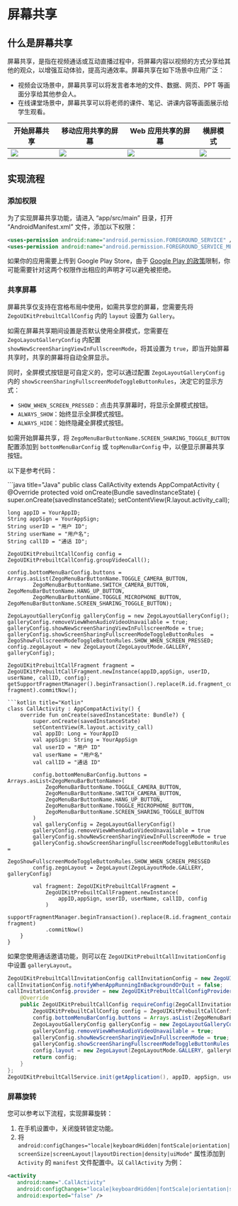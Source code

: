 # 屏幕共享


## 什么是屏幕共享

屏幕共享，是指在视频通话或互动直播过程中，将屏幕内容以视频的方式分享给其他的观众，以增强互动体验，提高沟通效率。屏幕共享在如下场景中应用广泛：
- 视频会议场景中，屏幕共享可以将发言者本地的文件、数据、网页、PPT 等画面分享给其他参会人。
- 在线课堂场景中，屏幕共享可以将老师的课件、笔记、讲课内容等画面展示给学生观看。


| 开始屏幕共享                                                                                                     | 移动应用共享的屏幕                                                                                                 | Web 应用共享的屏幕                                                                                                         | 横屏模式                                                                                            |
| ---------------------------------------------------------------------------------------------------------------------------- | ---------------------------------------------------------------------------------------------------------------------------- | -------------------------------------------------------------------------------------------------------------------------- | -------------------------------------------------------------------------------------------------------------------- |
| <Frame width="256" height="auto" caption=""><img src="https://doc-media.zego.im/sdk-doc/Pics/UIkit_ScreenShare/conference_watch_screen_share.png" /></Frame> | <Frame width="256" height="auto" caption=""><img src="https://doc-media.zego.im/sdk-doc/Pics/UIkit_ScreenShare/conference_watch_screen_share.png" /></Frame> | <Frame width="230" height="auto" caption=""><img src="https://doc-media.zego.im/sdk-doc/Pics/UIkit_ScreenShare/conference_watch_web_screenshare.png" /></Frame> | <Frame width="512" height="auto" caption=""><img src="https://doc-media.zego.im/sdk-doc/Pics/UIkit_ScreenShare/fullScreenShare.png" /></Frame> |

## 实现流程

### 添加权限
为了实现屏幕共享功能，请进入 “app/src/main” 目录，打开 “AndroidManifest.xml” 文件，添加以下权限：

```xml app/src/main/AndroidManifest.xml
<uses-permission android:name="android.permission.FOREGROUND_SERVICE" />
<uses-permission android:name="android.permission.FOREGROUND_SERVICE_MEDIA_PROJECTION" />
```
<Warning title="警告">如果你的应用需要上传到 Google Play Store，由于 [Google Play 的政策](https://support.google.com/googleplay/android-developer/answer/13392821?hl=zh)限制，你可能需要针对这两个权限作出相应的声明才可以避免被拒绝。</Warning>

### 共享屏幕

屏幕共享仅支持在宫格布局中使用，如需共享您的屏幕，您需要先将 `ZegoUIKitPrebuiltCallConfig` 内的 `layout` 设置为 `Gallery`。

如需在屏幕共享期间设置是否默认使用全屏模式，您需要在 `ZegoLayoutGalleryConfig` 内配置 `showNewScreenSharingViewInFullscreenMode`，将其设置为 `true`，即当开始屏幕共享时，共享的屏幕将自动全屏显示。

同时，全屏模式按钮是可自定义的，您可以通过配置 `ZegoLayoutGalleryConfig` 内的 `showScreenSharingFullscreenModeToggleButtonRules`，决定它的显示方式：
- `SHOW_WHEN_SCREEN_PRESSED`：点击共享屏幕时，将显示全屏模式按钮。
- `ALWAYS_SHOW`：始终显示全屏模式按钮。
- `ALWAYS_HIDE`：始终隐藏全屏模式按钮。

如需开始屏幕共享，将 `ZegoMenuBarButtonName.SCREEN_SHARING_TOGGLE_BUTTON` 配置添加到 `bottomMenuBarConfig` 或 `topMenuBarConfig` 中，以便显示屏幕共享按钮。

以下是参考代码：

<CodeGroup>
```java title="Java"
public class CallActivity extends AppCompatActivity {
  @Override
  protected void onCreate(Bundle savedInstanceState) {
    super.onCreate(savedInstanceState);
    setContentView(R.layout.activity_call);

    long appID = YourAppID;
    String appSign = YourAppSign;
    String userID = "用户 ID";
    String userName = "用户名";
    String callID = "通话 ID";

    ZegoUIKitPrebuiltCallConfig config = ZegoUIKitPrebuiltCallConfig.groupVideoCall();

    config.bottomMenuBarConfig.buttons = Arrays.asList(ZegoMenuBarButtonName.TOGGLE_CAMERA_BUTTON,
            ZegoMenuBarButtonName.SWITCH_CAMERA_BUTTON, ZegoMenuBarButtonName.HANG_UP_BUTTON,
            ZegoMenuBarButtonName.TOGGLE_MICROPHONE_BUTTON, ZegoMenuBarButtonName.SCREEN_SHARING_TOGGLE_BUTTON);

    ZegoLayoutGalleryConfig galleryConfig = new ZegoLayoutGalleryConfig();
    galleryConfig.removeViewWhenAudioVideoUnavailable = true;
    galleryConfig.showNewScreenSharingViewInFullscreenMode = true;
    galleryConfig.showScreenSharingFullscreenModeToggleButtonRules  = ZegoShowFullscreenModeToggleButtonRules.SHOW_WHEN_SCREEN_PRESSED;
    config.zegoLayout = new ZegoLayout(ZegoLayoutMode.GALLERY, galleryConfig);

    ZegoUIKitPrebuiltCallFragment fragment = ZegoUIKitPrebuiltCallFragment.newInstance(appID,appSign, userID, userName, callID, config);
    getSupportFragmentManager().beginTransaction().replace(R.id.fragment_container, fragment).commitNow();
```
```kotlin title="Kotlin"
class CallActivity : AppCompatActivity() {
    override fun onCreate(savedInstanceState: Bundle?) {
        super.onCreate(savedInstanceState)
        setContentView(R.layout.activity_call)
        val appID: Long = YourAppID
        val appSign: String = YourAppSign
        val userID = "用户 ID"
        val userName = "用户名"
        val callID = "通话 ID"

        config.bottomMenuBarConfig.buttons = Arrays.asList<ZegoMenuBarButtonName>(
            ZegoMenuBarButtonName.TOGGLE_CAMERA_BUTTON,
            ZegoMenuBarButtonName.SWITCH_CAMERA_BUTTON,
            ZegoMenuBarButtonName.HANG_UP_BUTTON,
            ZegoMenuBarButtonName.TOGGLE_MICROPHONE_BUTTON,
            ZegoMenuBarButtonName.SCREEN_SHARING_TOGGLE_BUTTON
        )
        val galleryConfig = ZegoLayoutGalleryConfig()
        galleryConfig.removeViewWhenAudioVideoUnavailable = true
        galleryConfig.showNewScreenSharingViewInFullscreenMode = true
        galleryConfig.showScreenSharingFullscreenModeToggleButtonRules =
            ZegoShowFullscreenModeToggleButtonRules.SHOW_WHEN_SCREEN_PRESSED
        config.zegoLayout = ZegoLayout(ZegoLayoutMode.GALLERY, galleryConfig)

        val fragment: ZegoUIKitPrebuiltCallFragment =
            ZegoUIKitPrebuiltCallFragment.newInstance(
                appID,appSign, userID, userName, callID, config
            )
        supportFragmentManager.beginTransaction().replace(R.id.fragment_container, fragment)
            .commitNow()
    }
}
```
</CodeGroup>

如果您使用通话邀请功能，则可以在 `ZegoUIKitPrebuiltCallInvitationConfig` 中设置 `galleryLayout`。

```java
ZegoUIKitPrebuiltCallInvitationConfig callInvitationConfig = new ZegoUIKitPrebuiltCallInvitationConfig();
callInvitationConfig.notifyWhenAppRunningInBackgroundOrQuit = false;
callInvitationConfig.provider = new ZegoUIKitPrebuiltCallConfigProvider() {
    @Override
    public ZegoUIKitPrebuiltCallConfig requireConfig(ZegoCallInvitationData invitationData) {
        ZegoUIKitPrebuiltCallConfig config = ZegoUIKitPrebuiltCallConfig.groupVideoCall();
        config.bottomMenuBarConfig.buttons = Arrays.asList(ZegoMenuBarButtonName.TOGGLE_CAMERA_BUTTON,ZegoMenuBarButtonName.SWITCH_CAMERA_BUTTON, ZegoMenuBarButtonName.HANG_UP_BUTTON,ZegoMenuBarButtonName.TOGGLE_MICROPHONE_BUTTON, ZegoMenuBarButtonName.SCREEN_SHARING_TOGGLE_BUTTON);
        ZegoLayoutGalleryConfig galleryConfig = new ZegoLayoutGalleryConfig();
        galleryConfig.removeViewWhenAudioVideoUnavailable = true;
        galleryConfig.showNewScreenSharingViewInFullscreenMode = true;
        galleryConfig.showScreenSharingFullscreenModeToggleButtonRules = ZegoShowFullscreenModeToggleButtonRules.SHOW_WHEN_SCREEN_PRESSED;
        config.layout = new ZegoLayout(ZegoLayoutMode.GALLERY, galleryConfig);
        return config;
    }
};
ZegoUIKitPrebuiltCallService.init(getApplication(), appID, appSign, userID, userName, callInvitationConfig);
```

### 屏幕旋转

您可以参考以下流程，实现屏幕旋转：

1. 在手机设置中，关闭旋转锁定功能。
2. 将 `android:configChanges="locale|keyboardHidden|fontScale|orientation|screenSize|screenLayout|layoutDirection|density|uiMode"` 属性添加到 `Activity` 的 `manifest` 文件配置中。以 `CallActivity` 为例：

```xml
<activity
   android:name=".CallActivity"
   android:configChanges="locale|keyboardHidden|fontScale|orientation|screenSize|screenLayout|layoutDirection|density|uiMode"
   android:exported="false" />
```
